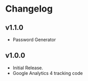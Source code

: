 # Changelog

## v1.1.0

* Password Generator

## v1.0.0

* Initial Release.
* Google Analytics 4 tracking code
